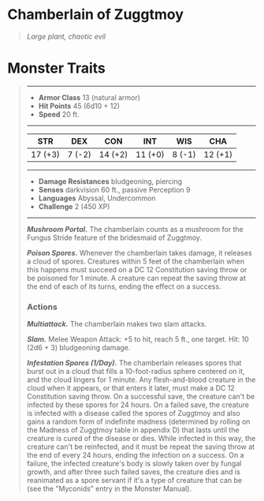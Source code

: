 # Chamberlain of Zuggtmoy
>*Large plant, chaotic evil*
# Monster Traits
>___
>- **Armor Class** 13 (natural armor)
>- **Hit Points** 45 (6d10 + 12)
>- **Speed** 20 ft.
>___
>|STR|DEX|CON|INT|WIS|CHA|
>|:---:|:---:|:---:|:---:|:---:|:---:|
>|17 (+3)|7 (-2)|14 (+2)|11 (+0)|8 (-1)|12 (+1)|
>___
>- **Damage Resistances** bludgeoning, piercing
>- **Senses** darkvision 60 ft., passive Perception 9
>- **Languages** Abyssal, Undercommon
>- **Challenge** 2 (450 XP)
>___
>***Mushroom Portal.*** The chamberlain counts as a mushroom for the Fungus Stride feature of the bridesmaid of Zuggtmoy.  
>
>***Poison Spores.*** Whenever the chamberlain takes damage, it releases a cloud of spores. Creatures within 5 feet of the chamberlain when this happens must succeed on a DC 12 Constitution saving throw or be poisoned for 1 minute. A creature can repeat the saving throw at the end of each of its turns, ending the effect on a success.  
>
>### Actions
>***Multiattack.*** The chamberlain makes two slam attacks.  
>
>***Slam.*** Melee Weapon Attack: +5 to hit, reach 5 ft., one target. Hit: 10 (2d6 + 3) bludgeoning damage.  
>
>***Infestation Spores (1/Day).*** The chamberlain releases spores that burst out in a cloud that fills a 10-foot-radius sphere centered on it, and the cloud lingers for 1 minute. Any flesh-and-blood creature in the cloud when it appears, or that enters it later, must make a DC 12 Constitution saving throw. On a successful save, the creature can't be infected by these spores for 24 hours. On a failed save, the creature is infected with a disease called the spores of Zuggtmoy and also gains a random form of indefinite madness (determined by rolling on the Madness of Zuggtmoy table in appendix D) that lasts until the creature is cured of the disease or dies. While infected in this way, the creature can't be reinfected, and it must be repeat the saving throw at the end of every 24 hours, ending the infection on a success. On a failure, the infected creature's body is slowly taken over by fungal growth, and after three such failed saves, the creature dies and is reanimated as a spore servant if it's a type of creature that can be (see the "Myconids" entry in the Monster Manual).
